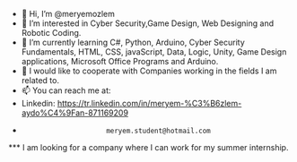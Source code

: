 - 👋 Hi, I’m @meryemozlem
- 👀 I’m interested in Cyber Security,Game Design, Web Designing and Robotic Coding.
- 🌱 I’m currently learning C#, Python, Arduino, Cyber Security Fundamentals, HTML, CSS, javaScript, Data, Logic, Unity, Game Design applications, Microsoft Office Programs and Arduino.
- 💞️ I would like to cooperate with Companies working in the fields I am related to.
- 📫 You can reach me at:  
-  Linkedin:               https://tr.linkedin.com/in/meryem-%C3%B6zlem-aydo%C4%9Fan-871169209
-                          meryem.student@hotmail.com                       
*** I am looking for a company where I can work for my summer internship.
<!---
meryemozlem/meryemozlem is a ✨ special ✨ repository because its `README.md` (this file) appears on your GitHub profile.
You can click the Preview link to take a look at your changes.
--->
